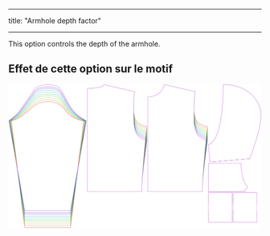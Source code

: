 - - -
title: "Armhole depth factor"
- - -

This option controls the depth of the armhole.

## Effet de cette option sur le motif

![This image shows the effect of this option by superimposing several variants that have a different value for this option](huey_armholedepthfactor_sample.svg "Effet de cette option sur le modèle")
